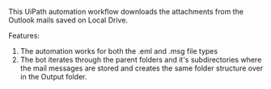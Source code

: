 This UiPath automation workflow downloads the attachments from the Outlook mails saved on Local Drive.

Features:
1) The automation works for both the .eml and .msg file types
2) The bot iterates through the parent folders and it's subdirectories where the mail messages are stored and creates the same folder structure over in the Output folder.
